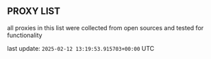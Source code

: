 ## PROXY LIST

all proxies in this list were collected from open sources and tested for functionality

last update: `2025-02-12 13:19:53.915703+00:00` UTC